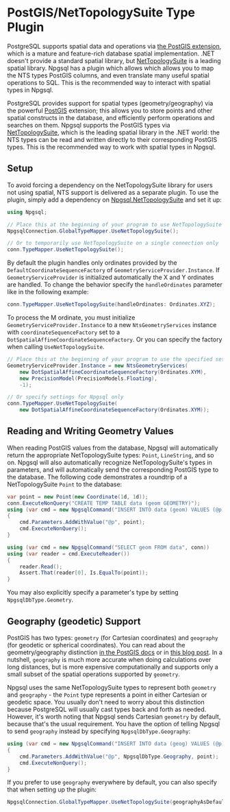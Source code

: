 # PostGIS/NetTopologySuite Type Plugin

PostgreSQL supports spatial data and operations via [the PostGIS extension](https://postgis.net/), which is a mature and feature-rich database spatial implementation. .NET doesn't provide a standard spatial library, but [NetTopologySuite](https://github.com/NetTopologySuite/NetTopologySuite) is a leading spatial library. Npgsql has a plugin which allows which allows you to map the NTS types PostGIS columns, and even translate many useful spatial operations to SQL. This is the recommended way to interact with spatial types in Npgsql.

PostgreSQL provides support for spatial types (geometry/geography) via the powerful [PostGIS](https://postgis.net/) extension; this allows you to store points and other spatial constructs in the database, and efficiently perform operations and searches on them. Npgsql supports the PostGIS types via [NetTopologySuite](https://github.com/NetTopologySuite/NetTopologySuite), which is the leading spatial library in the .NET world: the NTS types can be read and written directly to their corresponding PostGIS types. This is the recommended way to work with spatial types in Npgsql.

## Setup

To avoid forcing a dependency on the NetTopologySuite library for users not using spatial, NTS support is delivered as a separate plugin. To use the plugin, simply add a dependency on [Npgsql.NetTopologySuite](https://www.nuget.org/packages/Npgsql.NetTopologySuite) and set it up:

```c#
using Npgsql;

// Place this at the beginning of your program to use NetTopologySuite everywhere (recommended)
NpgsqlConnection.GlobalTypeMapper.UseNetTopologySuite();

// Or to temporarily use NetTopologySuite on a single connection only
conn.TypeMapper.UseNetTopologySuite();
```

By default the plugin handles only ordinates provided by the `DefaultCoordinateSequenceFactory` of `GeometryServiceProvider.Instance`. If `GeometryServiceProvider` is initialized automatically the X and Y ordinates are handled. To change the behavior specify the `handleOrdinates` parameter like in the following example:

```c#
conn.TypeMapper.UseNetTopologySuite(handleOrdinates: Ordinates.XYZ);
```

To process the M ordinate, you must initialize `GeometryServiceProvider.Instance` to a new `NtsGeometryServices` instance with `coordinateSequenceFactory` set to a `DotSpatialAffineCoordinateSequenceFactory`. Or you can specify the factory when calling `UseNetTopologySuite`.

```c#
// Place this at the beginning of your program to use the specified settings everywhere (recommended)
GeometryServiceProvider.Instance = new NtsGeometryServices(
    new DotSpatialAffineCoordinateSequenceFactory(Ordinates.XYM),
    new PrecisionModel(PrecisionModels.Floating),
    -1);

// Or specify settings for Npgsql only
conn.TypeMapper.UseNetTopologySuite(
    new DotSpatialAffineCoordinateSequenceFactory(Ordinates.XYM));
```

## Reading and Writing Geometry Values

When reading PostGIS values from the database, Npgsql will automatically return the appropriate NetTopologySuite types: `Point`, `LineString`, and so on. Npgsql will also automatically recognize NetTopologySuite's types in parameters, and will automatically send the corresponding PostGIS type to the database. The following code demonstrates a roundtrip of a NetTopologySuite `Point` to the database:

```c#
var point = new Point(new Coordinate(1d, 1d));
conn.ExecuteNonQuery("CREATE TEMP TABLE data (geom GEOMETRY)");
using (var cmd = new NpgsqlCommand("INSERT INTO data (geom) VALUES (@p)", conn))
{
    cmd.Parameters.AddWithValue("@p", point);
    cmd.ExecuteNonQuery();
}

using (var cmd = new NpgsqlCommand("SELECT geom FROM data", conn))
using (var reader = cmd.ExecuteReader())
{
    reader.Read();
    Assert.That(reader[0], Is.EqualTo(point));
}
```

You may also explicitly specify a parameter's type by setting `NpgsqlDbType.Geometry`.

## Geography (geodetic) Support

PostGIS has two types: `geometry` (for Cartesian coordinates) and `geography` (for geodetic or spherical coordinates). You can read about the geometry/geography distinction [in the PostGIS docs](https://postgis.net/docs/manual-2.4/using_postgis_dbmanagement.html#PostGIS_Geography) or in [this blog post](http://workshops.boundlessgeo.com/postgis-intro/geography.html). In a nutshell, `geography` is much more accurate when doing calculations over long distances, but is more expensive computationally and supports only a small subset of the spatial operations supported by `geometry`.

Npgsql uses the same NetTopologySuite types to represent both `geometry` and `geography` - the `Point` type represents a point in either Cartesian or geodetic space. You usually don't need to worry about this distinction because PostgreSQL will usually cast types back and forth as needed. However, it's worth noting that Npgsql sends Cartesian `geometry` by default, because that's the usual requirement. You have the option of telling Npgsql to send `geography` instead by specifying `NpgsqlDbType.Geography`:

```c#
using (var cmd = new NpgsqlCommand("INSERT INTO data (geog) VALUES (@p)", conn))
{
    cmd.Parameters.AddWithValue("@p", NpgsqlDbType.Geography, point);
    cmd.ExecuteNonQuery();
}
```

If you prefer to use `geography` everywhere by default, you can also specify that when setting up the plugin:

```c#
NpgsqlConnection.GlobalTypeMapper.UseNetTopologySuite(geographyAsDefault: true);
```
